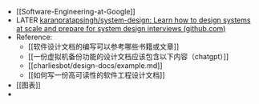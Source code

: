 - [[Software-Engineering-at-Google]]
- LATER [karanpratapsingh/system-design: Learn how to design systems at scale and prepare for system design interviews (github.com)](https://github.com/karanpratapsingh/system-design)
- Reference:
	- [[软件设计文档的编写可以参考哪些书籍或文章]]
	- [[一份虚拟机备份功能的设计文档应该包含以下内容（chatgpt）]]
	- [[charliesbot/design-docs/example.md]]
	- [[如何写一份高可读性的软件工程设计文档]]
- [[图表]]
-
